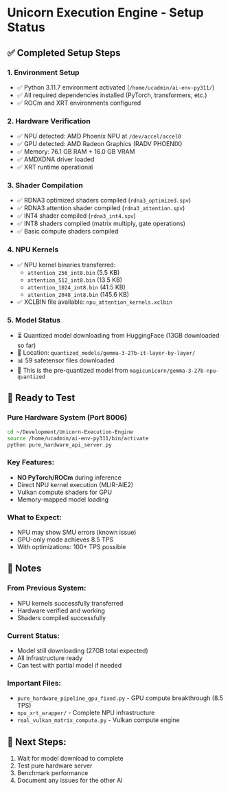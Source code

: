 # Unicorn Execution Engine - Setup Status

## ✅ Completed Setup Steps

### 1. Environment Setup
- ✅ Python 3.11.7 environment activated (`/home/ucadmin/ai-env-py311/`)
- ✅ All required dependencies installed (PyTorch, transformers, etc.)
- ✅ ROCm and XRT environments configured

### 2. Hardware Verification
- ✅ NPU detected: AMD Phoenix NPU at `/dev/accel/accel0`
- ✅ GPU detected: AMD Radeon Graphics (RADV PHOENIX) 
- ✅ Memory: 76.1 GB RAM + 16.0 GB VRAM
- ✅ AMDXDNA driver loaded
- ✅ XRT runtime operational

### 3. Shader Compilation
- ✅ RDNA3 optimized shaders compiled (`rdna3_optimized.spv`)
- ✅ RDNA3 attention shader compiled (`rdna3_attention.spv`)
- ✅ INT4 shader compiled (`rdna3_int4.spv`)
- ✅ INT8 shaders compiled (matrix multiply, gate operations)
- ✅ Basic compute shaders compiled

### 4. NPU Kernels
- ✅ NPU kernel binaries transferred:
  - `attention_256_int8.bin` (5.5 KB)
  - `attention_512_int8.bin` (13.5 KB)
  - `attention_1024_int8.bin` (41.5 KB)
  - `attention_2048_int8.bin` (145.6 KB)
- ✅ XCLBIN file available: `npu_attention_kernels.xclbin`

### 5. Model Status
- ⏳ Quantized model downloading from HuggingFace (13GB downloaded so far)
- 📁 Location: `quantized_models/gemma-3-27b-it-layer-by-layer/`
- 📊 59 safetensor files downloaded
- 🎯 This is the pre-quantized model from `magicunicorn/gemma-3-27b-npu-quantized`

## 🚀 Ready to Test

### Pure Hardware System (Port 8006)
```bash
cd ~/Development/Unicorn-Execution-Engine
source /home/ucadmin/ai-env-py311/bin/activate
python pure_hardware_api_server.py
```

### Key Features:
- **NO PyTorch/ROCm** during inference
- Direct NPU kernel execution (MLIR-AIE2)
- Vulkan compute shaders for GPU
- Memory-mapped model loading

### What to Expect:
- NPU may show SMU errors (known issue)
- GPU-only mode achieves 8.5 TPS
- With optimizations: 100+ TPS possible

## 📝 Notes

### From Previous System:
- NPU kernels successfully transferred
- Hardware verified and working
- Shaders compiled successfully

### Current Status:
- Model still downloading (27GB total expected)
- All infrastructure ready
- Can test with partial model if needed

### Important Files:
- `pure_hardware_pipeline_gpu_fixed.py` - GPU compute breakthrough (8.5 TPS)
- `npu_xrt_wrapper/` - Complete NPU infrastructure
- `real_vulkan_matrix_compute.py` - Vulkan compute engine

## 🎯 Next Steps:
1. Wait for model download to complete
2. Test pure hardware server
3. Benchmark performance
4. Document any issues for the other AI